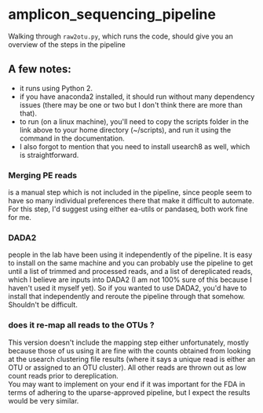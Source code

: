 # amplicon_sequencing_pipeline

Walking through `raw2otu.py`, which runs the code, should give you an overview of the steps in the pipeline 

## A few notes:
- it runs using Python 2.
- if you have anaconda2 installed, it should run without many dependency issues (there may be one or two but I don't think there are more than that).  
- to run (on a linux machine), you'll need to copy the scripts folder in the link above to your home directory (~/scripts), and run it using the command in the documentation. 
- I also forgot to mention that you need to install usearch8 as well, which is straightforward.

### Merging PE reads 
is a manual step which is not included in the pipeline, since people seem to have so many individual preferences there that make it difficult to automate.  For this step, I'd suggest using either ea-utils or pandaseq, both work fine for me.

### DADA2
people in the lab have been using it independently of the pipeline.  It is easy to install on the same machine and you can probably use the pipeline to get until a list of trimmed and processed reads, and a list of dereplicated reads, which I believe are inputs into DADA2 (I am not 100% sure of this because I haven't used it myself yet).  So if you wanted to use DADA2, you'd have to install that independently and reroute the pipeline through that somehow.  Shouldn't be difficult.


### does it re-map all reads to the OTUs ? 
This version doesn't include the mapping step either unfortunately, mostly because those of us using it are fine with the counts obtained from looking at the usearch clustering file results (where it says a unique read is either an OTU or assigned to an OTU cluster).  All other reads are thrown out as low count reads prior to dereplication.  
You may want to implement on your end if it was important for the FDA in terms of adhering to the uparse-approved pipeline, but I expect the results would be very similar.  




